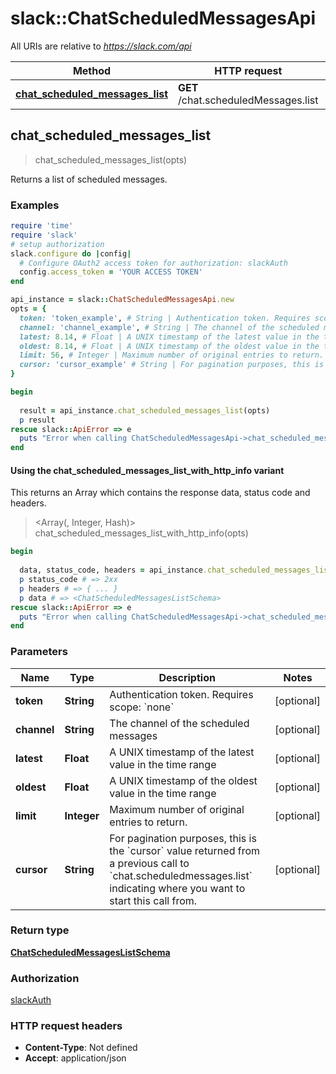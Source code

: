 # slack::ChatScheduledMessagesApi

All URIs are relative to *https://slack.com/api*

| Method | HTTP request | Description |
| ------ | ------------ | ----------- |
| [**chat_scheduled_messages_list**](ChatScheduledMessagesApi.md#chat_scheduled_messages_list) | **GET** /chat.scheduledMessages.list |  |


## chat_scheduled_messages_list

> <ChatScheduledMessagesListSchema> chat_scheduled_messages_list(opts)



Returns a list of scheduled messages.

### Examples

```ruby
require 'time'
require 'slack'
# setup authorization
slack.configure do |config|
  # Configure OAuth2 access token for authorization: slackAuth
  config.access_token = 'YOUR ACCESS TOKEN'
end

api_instance = slack::ChatScheduledMessagesApi.new
opts = {
  token: 'token_example', # String | Authentication token. Requires scope: `none`
  channel: 'channel_example', # String | The channel of the scheduled messages
  latest: 8.14, # Float | A UNIX timestamp of the latest value in the time range
  oldest: 8.14, # Float | A UNIX timestamp of the oldest value in the time range
  limit: 56, # Integer | Maximum number of original entries to return.
  cursor: 'cursor_example' # String | For pagination purposes, this is the `cursor` value returned from a previous call to `chat.scheduledmessages.list` indicating where you want to start this call from.
}

begin
  
  result = api_instance.chat_scheduled_messages_list(opts)
  p result
rescue slack::ApiError => e
  puts "Error when calling ChatScheduledMessagesApi->chat_scheduled_messages_list: #{e}"
end
```

#### Using the chat_scheduled_messages_list_with_http_info variant

This returns an Array which contains the response data, status code and headers.

> <Array(<ChatScheduledMessagesListSchema>, Integer, Hash)> chat_scheduled_messages_list_with_http_info(opts)

```ruby
begin
  
  data, status_code, headers = api_instance.chat_scheduled_messages_list_with_http_info(opts)
  p status_code # => 2xx
  p headers # => { ... }
  p data # => <ChatScheduledMessagesListSchema>
rescue slack::ApiError => e
  puts "Error when calling ChatScheduledMessagesApi->chat_scheduled_messages_list_with_http_info: #{e}"
end
```

### Parameters

| Name | Type | Description | Notes |
| ---- | ---- | ----------- | ----- |
| **token** | **String** | Authentication token. Requires scope: &#x60;none&#x60; | [optional] |
| **channel** | **String** | The channel of the scheduled messages | [optional] |
| **latest** | **Float** | A UNIX timestamp of the latest value in the time range | [optional] |
| **oldest** | **Float** | A UNIX timestamp of the oldest value in the time range | [optional] |
| **limit** | **Integer** | Maximum number of original entries to return. | [optional] |
| **cursor** | **String** | For pagination purposes, this is the &#x60;cursor&#x60; value returned from a previous call to &#x60;chat.scheduledmessages.list&#x60; indicating where you want to start this call from. | [optional] |

### Return type

[**ChatScheduledMessagesListSchema**](ChatScheduledMessagesListSchema.md)

### Authorization

[slackAuth](../README.md#slackAuth)

### HTTP request headers

- **Content-Type**: Not defined
- **Accept**: application/json

